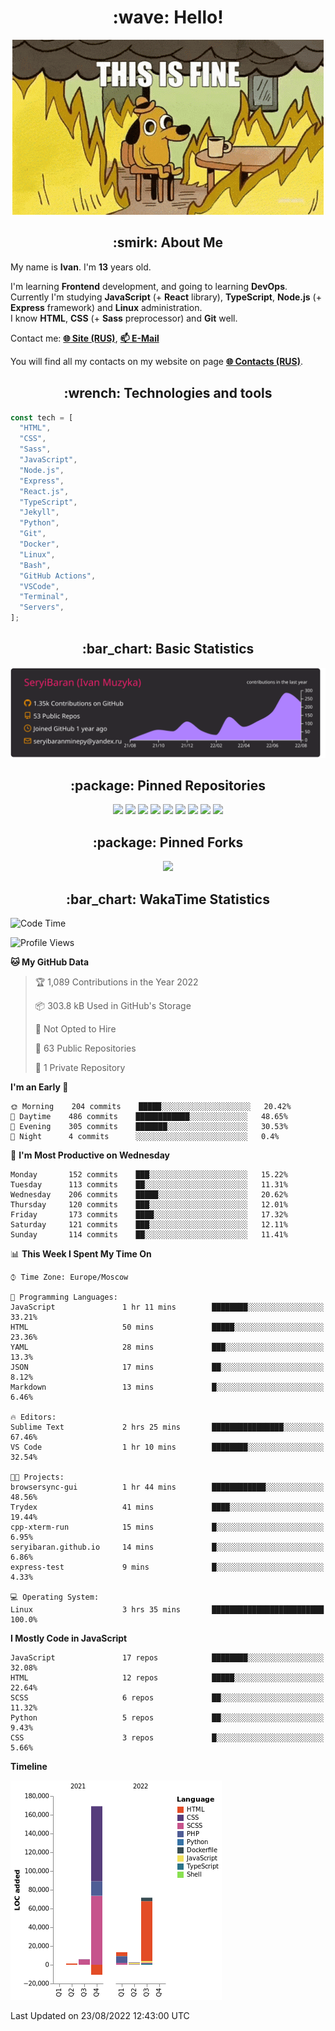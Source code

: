 <h1 align="center">:wave: Hello!</h1>

<p align="center"><img src="images/this-is-fine.gif" /></p>

<h2 align="center">:smirk: About Me</h2>

My name is **Ivan**. I'm **13** years old.

I'm learning **Frontend** development, and going to learning **DevOps**.  
Currently I'm studying **JavaScript** (+ **React** library), **TypeScript**, **Node.js** (+ **Express** framework) and **Linux** administration.  
I know **HTML**, **CSS** (+ **Sass** preprocessor) and **Git** well.

Contact me: [**:globe_with_meridians: Site (RUS)**](https://seryibaran.github.io), [**:mailbox: E-Mail**](mailto:seryibaranminepy@yandex.ru)

You will find all my contacts on my website on page [**:globe_with_meridians: Contacts (RUS)**](https://seryibaran.github.io/contacts).

<h2 align="center">:wrench: Technologies and tools</h2>

```js
const tech = [
  "HTML",
  "CSS",
  "Sass",
  "JavaScript",
  "Node.js",
  "Express",
  "React.js",
  "TypeScript",
  "Jekyll",
  "Python",
  "Git",
  "Docker",
  "Linux",
  "Bash",
  "GitHub Actions",
  "VSCode",
  "Terminal",
  "Servers",
];
```

<h2 align="center">:bar_chart: Basic Statistics</h2>

<div align="center">
  <img src="https://raw.githubusercontent.com/SeryiBaran/seryibaran/master/profile-summary-card-output/monokai/0-profile-details.svg" />
</div>

<h2 align="center">:package: Pinned Repositories</h2>

<div align="center">
  <a href="https://github.com/SeryiBaran/seryibaran.github.io"><img src="https://github-readme-stats.vercel.app/api/pin/?username=SeryiBaran&repo=seryibaran.github.io" /></a>
  <a href="https://github.com/SeryiBaran/useUseful.js"><img src="https://github-readme-stats.vercel.app/api/pin/?username=SeryiBaran&repo=useUseful.js" /></a>
  <a href="https://github.com/SeryiBaran/Standard.css"><img src="https://github-readme-stats.vercel.app/api/pin/?username=SeryiBaran&repo=Standard.css" /></a>
  <a href="https://github.com/SeryiBaran/dotfiles"><img src="https://github-readme-stats.vercel.app/api/pin/?username=SeryiBaran&repo=dotfiles" /></a>
  <a href="https://github.com/SeryiBaran/tools"><img src="https://github-readme-stats.vercel.app/api/pin/?username=SeryiBaran&repo=tools" /></a>
  <a href="https://github.com/SeryiBaran/ddtReactCourse"><img src="https://github-readme-stats.vercel.app/api/pin/?username=SeryiBaran&repo=ddtReactCourse" /></a>
  <a href="https://github.com/SeryiBaran/ivan-pylight-shot"><img src="https://github-readme-stats.vercel.app/api/pin/?username=SeryiBaran&repo=ivan-pylight-shot" /></a>
  <a href="https://github.com/SeryiBaran/mock-api"><img src="https://github-readme-stats.vercel.app/api/pin/?username=SeryiBaran&repo=mock-api" /></a>
  <a href="https://github.com/SeryiBaran/learn-web"><img src="https://github-readme-stats.vercel.app/api/pin/?username=SeryiBaran&repo=learn-web" /></a>
</div>

<h2 align="center">:package: Pinned Forks</h2>

<div align="center">
  <a href="https://github.com/Erghel/Answerius"><img src="https://github-readme-stats.vercel.app/api/pin/?username=Erghel&repo=Answerius" /></a>
</div>

<h2 align="center">:bar_chart: WakaTime Statistics</h2>

<!--START_SECTION:waka-->
![Code Time](http://img.shields.io/badge/Code%20Time-84%20hrs%2019%20mins-blue)

![Profile Views](http://img.shields.io/badge/Profile%20Views-5-blue)

**🐱 My GitHub Data** 

> 🏆 1,089 Contributions in the Year 2022
 > 
> 📦 303.8 kB Used in GitHub's Storage 
 > 
> 🚫 Not Opted to Hire
 > 
> 📜 63 Public Repositories 
 > 
> 🔑 1 Private Repository 
 > 
**I'm an Early 🐤** 

```text
🌞 Morning    204 commits    █████░░░░░░░░░░░░░░░░░░░░   20.42% 
🌆 Daytime    486 commits    ████████████░░░░░░░░░░░░░   48.65% 
🌃 Evening    305 commits    ███████░░░░░░░░░░░░░░░░░░   30.53% 
🌙 Night      4 commits      ░░░░░░░░░░░░░░░░░░░░░░░░░   0.4%

```
📅 **I'm Most Productive on Wednesday** 

```text
Monday       152 commits    ███░░░░░░░░░░░░░░░░░░░░░░   15.22% 
Tuesday      113 commits    ██░░░░░░░░░░░░░░░░░░░░░░░   11.31% 
Wednesday    206 commits    █████░░░░░░░░░░░░░░░░░░░░   20.62% 
Thursday     120 commits    ███░░░░░░░░░░░░░░░░░░░░░░   12.01% 
Friday       173 commits    ████░░░░░░░░░░░░░░░░░░░░░   17.32% 
Saturday     121 commits    ███░░░░░░░░░░░░░░░░░░░░░░   12.11% 
Sunday       114 commits    ██░░░░░░░░░░░░░░░░░░░░░░░   11.41%

```


📊 **This Week I Spent My Time On** 

```text
⌚︎ Time Zone: Europe/Moscow

💬 Programming Languages: 
JavaScript               1 hr 11 mins        ████████░░░░░░░░░░░░░░░░░   33.21% 
HTML                     50 mins             █████░░░░░░░░░░░░░░░░░░░░   23.36% 
YAML                     28 mins             ███░░░░░░░░░░░░░░░░░░░░░░   13.3% 
JSON                     17 mins             ██░░░░░░░░░░░░░░░░░░░░░░░   8.12% 
Markdown                 13 mins             █░░░░░░░░░░░░░░░░░░░░░░░░   6.46%

🔥 Editors: 
Sublime Text             2 hrs 25 mins       ████████████████░░░░░░░░░   67.46% 
VS Code                  1 hr 10 mins        ████████░░░░░░░░░░░░░░░░░   32.54%

🐱‍💻 Projects: 
browsersync-gui          1 hr 44 mins        ████████████░░░░░░░░░░░░░   48.56% 
Trydex                   41 mins             ████░░░░░░░░░░░░░░░░░░░░░   19.44% 
cpp-xterm-run            15 mins             █░░░░░░░░░░░░░░░░░░░░░░░░   6.95% 
seryibaran.github.io     14 mins             █░░░░░░░░░░░░░░░░░░░░░░░░   6.86% 
express-test             9 mins              █░░░░░░░░░░░░░░░░░░░░░░░░   4.33%

💻 Operating System: 
Linux                    3 hrs 35 mins       █████████████████████████   100.0%

```

**I Mostly Code in JavaScript** 

```text
JavaScript               17 repos            ████████░░░░░░░░░░░░░░░░░   32.08% 
HTML                     12 repos            █████░░░░░░░░░░░░░░░░░░░░   22.64% 
SCSS                     6 repos             ██░░░░░░░░░░░░░░░░░░░░░░░   11.32% 
Python                   5 repos             ██░░░░░░░░░░░░░░░░░░░░░░░   9.43% 
CSS                      3 repos             █░░░░░░░░░░░░░░░░░░░░░░░░   5.66%

```


**Timeline**

![Chart not found](https://raw.githubusercontent.com/SeryiBaran/SeryiBaran/master/charts/bar_graph.png) 


 Last Updated on 23/08/2022 12:43:00 UTC
<!--END_SECTION:waka-->
